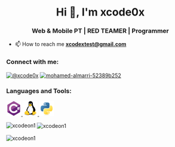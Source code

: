 <h1 align="center">Hi 👋, I'm xcode0x</h1>
<h3 align="center">Web & Mobile PT | RED TEAMER | Programmer</h3>

- 📫 How to reach me **xcodextest@gmail.com**

<h3 align="left">Connect with me:</h3>
<p align="left">
<a href="https://twitter.com/@xcode0x" target="blank"><img align="center" src="https://raw.githubusercontent.com/rahuldkjain/github-profile-readme-generator/master/src/images/icons/Social/twitter.svg" alt="@xcode0x" height="30" width="40" /></a>
<a href="https://linkedin.com/in/mohamed-almarri-52389b252" target="blank"><img align="center" src="https://raw.githubusercontent.com/rahuldkjain/github-profile-readme-generator/master/src/images/icons/Social/linked-in-alt.svg" alt="mohamed-almarri-52389b252" height="30" width="40" /></a>
</p>

<h3 align="left">Languages and Tools:</h3>
<p align="left"> <a href="https://www.w3schools.com/cs/" target="_blank" rel="noreferrer"> <img src="https://raw.githubusercontent.com/devicons/devicon/master/icons/csharp/csharp-original.svg" alt="csharp" width="40" height="40"/> </a> <a href="https://www.linux.org/" target="_blank" rel="noreferrer"> <img src="https://raw.githubusercontent.com/devicons/devicon/master/icons/linux/linux-original.svg" alt="linux" width="40" height="40"/> </a> <a href="https://www.python.org" target="_blank" rel="noreferrer"> <img src="https://raw.githubusercontent.com/devicons/devicon/master/icons/python/python-original.svg" alt="python" width="40" height="40"/> </a> </p>

<p><img align="left" src="https://github-readme-stats.vercel.app/api/top-langs?username=xcodeon1&show_icons=true&locale=en&layout=compact" alt="xcodeon1" /></p>

<p>&nbsp;<img align="center" src="https://github-readme-stats.vercel.app/api?username=xcodeon1&show_icons=true&locale=en" alt="xcodeon1" /></p>

<p><img align="center" src="https://github-readme-streak-stats.herokuapp.com/?user=xcodeon1&" alt="xcodeon1" /></p>
